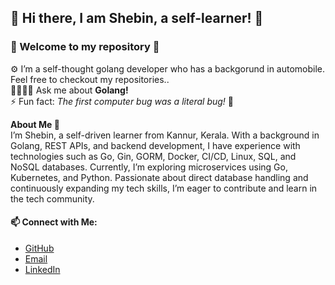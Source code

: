 ## 🙋 Hi there, I am Shebin, a self-learner! 👋
### 👻 Welcome to my repository 👻


⚙️ I’m a self-thought golang developer who has a backgorund in automobile. Feel free to checkout my repositories..  
🫱🏻‍🫲🏻 Ask me about **Golang!**  
⚡ Fun fact: *The first computer bug was a literal bug!* 🫣

**About Me 🧬**  
  I’m Shebin, a self-driven learner from Kannur, Kerala. With a background in Golang, REST APIs, and backend development, I have experience with technologies such as Go, Gin, GORM, Docker, CI/CD, Linux, SQL, and NoSQL databases. Currently, I’m exploring microservices using Go, Kubernetes, and Python. Passionate about direct database handling and continuously expanding my tech skills, I’m eager to contribute and learn in the tech community.  
  
#### 📫 Connect with Me:
- [GitHub](https://github.com/ShebinSp)  
- [Email](https://shebinsp777@gmail.com)
- [LinkedIn](https://www.linkedin.com/in/shebin-philip-5b0143225)

<!--
**ShebinSp/ShebinSp** is a ✨ _special_ ✨ repository because its `README.md` (this file) appears on your GitHub profile.

Here are some ideas to get you started:

- 🔭 I’m currently working on ...
- 🌱 I’m currently learning ...
- 👯 I’m looking to collaborate on ...
- 🤔 I’m looking for help with ...
- 💬 Ask me about ...
- 📫 How to reach me: ...
- 😄 Pronouns: ...
- ⚡ Fun fact: ...
-->
